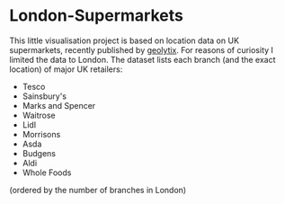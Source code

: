 London-Supermarkets
===================

This little visualisation project is based on location data on UK supermarkets, recently published by [geolytix](http://geolytix.co.uk/blog/?p=238). For reasons of curiosity I limited the data to London. The dataset lists each branch (and the exact location) of major UK retailers:
* Tesco
* Sainsbury's
* Marks and Spencer
* Waitrose
* Lidl
* Morrisons
* Asda
* Budgens
* Aldi
* Whole Foods

(ordered by the number of branches in London)

